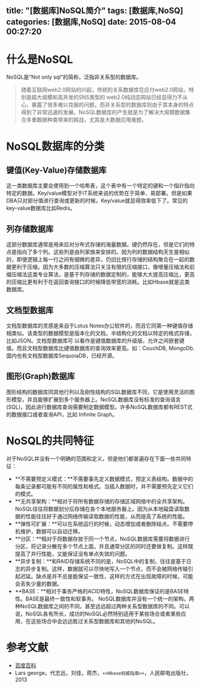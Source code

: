title: "[数据库]NoSQL简介"
tags: [数据库,NoSQ]
categories: [数据库,NoSQ]
date: 2015-08-04 00:27:20
---
# 什么是NoSQL
NoSQL是“Not only sql”的简称，泛指非关系型的数据库。
> 随着互联网web2.0网站的兴起，传统的关系数据库在应付web2.0网站，特别是超大规模和高并发的SNS类型的
web2.0纯动态网站已经显得力不从心，暴露了很多难以克服的问题，而非关系型的数据库则由于其本身的特点得到了非常迅速的发展。NoSQL数据库的产生就是为了解决大规模数据集合多重数据种类带来的挑战，尤其是大数据应用难题。

<!--more-->
# NoSQL数据库的分类
## 键值(Key-Value)存储数据库  
  这一类数据库主要会使用到一个哈希表，这个表中有一个特定的键和一个指针指向特定的数据。Key/value模型对于IT系统来说的优势在于简单、易部署。但是如果DBA只对部分值进行查询或更新的时候，Key/value就显得效率低下了。常见的key-value数据库比如Redis。
## 列存储数据库  
  这部分数据库通常是用来应对分布式存储的海量数据。键仍然存在，但是它们的特点是指向了多个列。这些列是由列家族来安排的。因为列的数据结构天生是相似的，即便逻辑上每一行之间有细微的差异，仍旧比按行存储的结构聚合在一起的数据更利于压缩，因为大多数的压缩算法只关注有限的压缩接口，像增量压缩法和前缀压缩法这类专业算法，是基于列存储的数据定制的，能够大大提高压缩比，更高的压缩比更有利于在返回查询接口的时候降低带宽的消耗。比如Hbase就是这类数据库。
## 文档型数据库  
  文档型数据库的灵感是来自于Lotus Notes办公软件的，而且它同第一种键值存储相类似。该类型的数据模型是版本化的文档，半结构化的文档以特定的格式存储，比如JSON。文档型数据库可 以看作是键值数据库的升级版，允许之间嵌套键值。而且文档型数据库比键值数据库的查询效率更高。如：CouchDB, MongoDb. 国内也有文档型数据库SequoiaDB，已经开源。
## 图形(Graph)数据库  
  图形结构的数据库同其他行列以及刚性结构的SQL数据库不同，它是使用灵活的图形模型，并且能够扩展到多个服务器上。NoSQL数据库没有标准的查询语言(SQL)，因此进行数据库查询需要制定数据模型。许多NoSQL数据库都有REST式的数据接口或者查询API，比如 Infinite Graph。
 
# NoSQL的共同特征
对于NoSQL并没有一个明确的范围和定义，但是他们都普遍存在下面一些共同特征：

* **不需要预定义模式：**不需要事先定义数据模式，预定义表结构。数据中的每条记录都可能有不同的属性和格式。当插入数据时，并不需要预先定义它们的模式。  
* **无共享架构：**相对于将所有数据存储的存储区域网络中的全共享架构。NoSQL往往将数据划分后存储在各个本地服务器上。因为从本地磁盘读取数据的性能往往好于通过网络传输读取数据的性能，从而提高了系统的性能。  
* **弹性可扩展：**可以在系统运行的时候，动态增加或者删除结点。不需要停机维护，数据可以自动迁移。  
* **分区：**相对于将数据存放于同一个节点，NoSQL数据库需要将数据进行分区，将记录分散在多个节点上面。并且通常分区的同时还要做复制。这样既提高了并行性能，又能保证没有单点失效的问题。  
* **异步复制：**和RAID存储系统不同的是，NoSQL中的复制，往往是基于日志的异步复制。这样，数据就可以尽快地写入一个节点，而不会被网络传输引起迟延。缺点是并不总是能保证一致性，这样的方式在出现故障的时候，可能会丢失少量的数据。  
* **BASE：**相对于事务严格的ACID特性，NoSQL数据库保证的是BASE特性。BASE是最终一致性和软事务。
NoSQL数据库并没有一个统一的架构，两种NoSQL数据库之间的不同，甚至远远超过两种关系型数据库的不同。可以说，NoSQL各有所长，成功的NoSQL必然特别适用于某些场合或者某些应用，在这些场合中会远远胜过关系型数据库和其他的NoSQL。

# 参考文献
* [百度百科](http://baike.baidu.com/link?url=Lqb3ql7kuUlVrv8YbEX_0D9Wu9C8EJrwHcz4XQn1x2U_XIkiNqIFqhkei8QrNOErr2-I2AKNGbn2ZPxnOIBplK)
* Lars george，代志远，刘佳，蒋杰，``<<Hbase权威指南>>``，人民邮电出版社，2013
  

